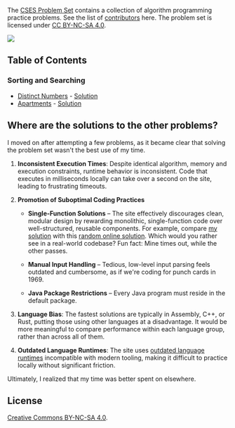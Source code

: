 The [CSES Problem Set](https://cses.fi/problemset/) contains a collection of algorithm programming practice problems.
See the list of [contributors](https://cses.fi/about) here. The problem set is licensed under [CC BY-NC-SA 4.0](https://creativecommons.org/licenses/by-nc-sa/4.0/).

[![](https://github.com/asarkar/cses-java/workflows/CI/badge.svg)](https://github.com/asarkar/cses-java/actions)

## Table of Contents

### Sorting and Searching
* [Distinct Numbers](https://cses.fi/problemset/task/1621) - [Solution](sorting+searching/src/main/java/P1621.java)
* [Apartments](https://cses.fi/problemset/task/1084) - [Solution](sorting+searching/src/main/java/P1084.java)

## Where are the solutions to the other problems?
I moved on after attempting a few problems, as it became clear that solving the problem set wasn't
the best use of my time.

1. **Inconsistent Execution Times**:
   Despite identical algorithm, memory and execution constraints, runtime behavior is inconsistent.
   Code that executes in milliseconds locally can take over a second on the site, leading to 
   frustrating timeouts.

2. **Promotion of Suboptimal Coding Practices**

   * **Single-Function Solutions** – The site effectively discourages clean, modular design by 
     rewarding monolithic, single-function code over well-structured, reusable components. 
     For example, compare [my solution](sorting+searching/src/main/java/P1084.java) 
     with this [random online solution](https://github.com/Dev-eloperr/CSES/blob/master/CSES%20Apartments/src/Main.java).
     Which would you rather see in a real-world codebase? Fun fact: Mine times out, while the other passes.

   * **Manual Input Handling** – Tedious, low-level input parsing feels outdated and 
     cumbersome, as if we're coding for punch cards in 1969.

   * **Java Package Restrictions** – Every Java program must reside in the default package.

3. **Language Bias**:
   The fastest solutions are typically in Assembly, C++, or Rust, putting those using other 
   languages at a disadvantage. It would be more meaningful to compare performance within 
   each language group, rather than across all of them.

4. **Outdated Language Runtimes**:
   The site uses [outdated language runtimes](https://cses.fi/howto/) incompatible with modern tooling, 
   making it difficult to practice locally without significant friction.

Ultimately, I realized that my time was better spent on elsewhere.

## License

[Creative Commons BY-NC-SA 4.0](https://creativecommons.org/licenses/by-nc-sa/4.0/).
